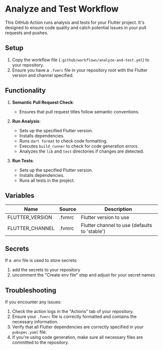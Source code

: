 # Analyze and Test Workflow

This GitHub Action runs analysis and tests for your Flutter project. It's designed to ensure code quality and catch potential issues in your pull requests and pushes.

## Setup

1. Copy the workflow file (`.github/workflows/analyze-and-test.yml`) to your repository.
2. Ensure you have a `.fvmrc` file in your repository root with the Flutter version and channel specified.

## Functionality

1. **Semantic Pull Request Check**: 
   - Ensures that pull request titles follow semantic conventions.

2. **Run Analysis**:
   - Sets up the specified Flutter version.
   - Installs dependencies.
   - Runs `dart format` to check code formatting.
   - Executes `build_runner` to check for code generation errors.
   - Analyzes the `lib` and `test` directories if changes are detected.

3. **Run Tests**:
   - Sets up the specified Flutter version.
   - Installs dependencies.
   - Runs all tests in the project.

## Variables

| Name | Source | Description |
|------|--------|-------------|
| FLUTTER_VERSION | .fvmrc | Flutter version to use |
| FLUTTER_CHANNEL | .fvmrc | Flutter channel to use (defaults to 'stable') |

## Secrets

If a .env file is used to store secrets:
1. add the secrets to your repository
2. uncomment the "Create env file" step and adjust for your secret names

## Troubleshooting

If you encounter any issues:

1. Check the action logs in the "Actions" tab of your repository.
2. Ensure your `.fvmrc` file is correctly formatted and contains the necessary information.
3. Verify that all Flutter dependencies are correctly specified in your `pubspec.yaml` file.
4. If you're using code generation, make sure all necessary files are committed to the repository.